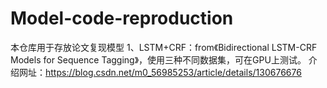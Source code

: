 # Model-code-reproduction
本仓库用于存放论文复现模型
1、LSTM+CRF：from《Bidirectional LSTM-CRF Models for Sequence Tagging》，使用三种不同数据集，可在GPU上测试。
    介绍网址：https://blog.csdn.net/m0_56985253/article/details/130676676
